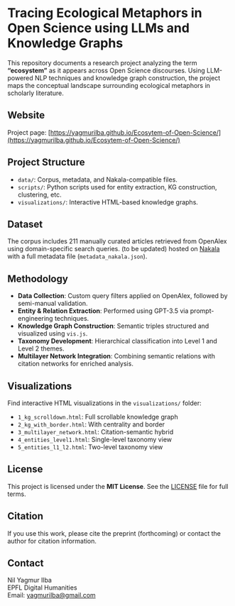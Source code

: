 # Tracing Ecological Metaphors in Open Science using LLMs and Knowledge Graphs

This repository documents a research project analyzing the term **“ecosystem”** as it appears across Open Science discourses. Using LLM-powered NLP techniques and knowledge graph construction, the project maps the conceptual landscape surrounding ecological metaphors in scholarly literature.

## Website

Project page: [https://yagmurilba.github.io/Ecosytem-of-Open-Science/](https://yagmurilba.github.io/Ecosytem-of-Open-Science/)

## Project Structure

- `data/`: Corpus, metadata, and Nakala-compatible files.
- `scripts/`: Python scripts used for entity extraction, KG construction, clustering, etc.
- `visualizations/`: Interactive HTML-based knowledge graphs.

## Dataset

The corpus includes 211 manually curated articles retrieved from OpenAlex using domain-specific search queries. 
(to be updated) hosted on [Nakala](https://www.nakala.fr/) with a full metadata file (`metadata_nakala.json`). 

## Methodology

- **Data Collection**: Custom query filters applied on OpenAlex, followed by semi-manual validation.
- **Entity & Relation Extraction**: Performed using GPT-3.5 via prompt-engineering techniques.
- **Knowledge Graph Construction**: Semantic triples structured and visualized using `vis.js`.
- **Taxonomy Development**: Hierarchical classification into Level 1 and Level 2 themes.
- **Multilayer Network Integration**: Combining semantic relations with citation networks for enriched analysis.

## Visualizations

Find interactive HTML visualizations in the `visualizations/` folder:

- `1_kg_scrolldown.html`: Full scrollable knowledge graph
- `2_kg_with_border.html`: With centrality and border
- `3_multilayer_network.html`: Citation-semantic hybrid
- `4_entities_level1.html`: Single-level taxonomy view
- `5_entities_l1_l2.html`: Two-level taxonomy view

## License

This project is licensed under the **MIT License**. See the [LICENSE](LICENSE) file for full terms.

## Citation

If you use this work, please cite the preprint (forthcoming) or contact the author for citation information.

## Contact

Nil Yagmur Ilba  
EPFL Digital Humanities  
Email: yagmurilba@gmail.com
